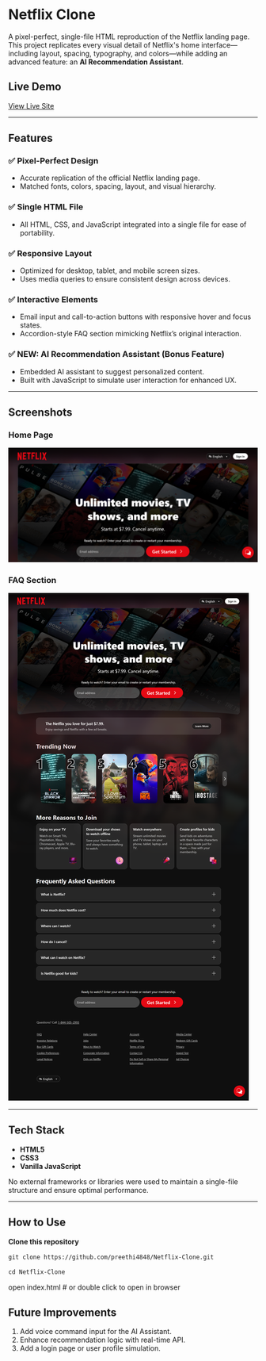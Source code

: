 # Netflix Clone

A pixel-perfect, single-file HTML reproduction of the Netflix landing page. This project replicates every visual detail of Netflix's home interface—including layout, spacing, typography, and colors—while adding an advanced feature: an **AI Recommendation Assistant**.

## Live Demo

[View Live Site](https://preethi4848.github.io/Netflix-Clone/)

---

## Features

### ✅ Pixel-Perfect Design
- Accurate replication of the official Netflix landing page.
- Matched fonts, colors, spacing, layout, and visual hierarchy.

### ✅ Single HTML File
- All HTML, CSS, and JavaScript integrated into a single file for ease of portability.

### ✅ Responsive Layout
- Optimized for desktop, tablet, and mobile screen sizes.
- Uses media queries to ensure consistent design across devices.

### ✅ Interactive Elements
- Email input and call-to-action buttons with responsive hover and focus states.
- Accordion-style FAQ section mimicking Netflix’s original interaction.

### ✅ NEW: AI Recommendation Assistant (Bonus Feature)
- Embedded AI assistant to suggest personalized content.
- Built with JavaScript to simulate user interaction for enhanced UX.

---

## Screenshots

### Home Page
![Netflix Clone Screenshot - Hero Section](Screenshots/Screenshot%201.png)

### FAQ Section
![Netflix Clone Screenshot - Hero Section](Screenshots/Screenshot%202.png)

---

## Tech Stack

- **HTML5**
- **CSS3**
- **Vanilla JavaScript**

No external frameworks or libraries were used to maintain a single-file structure and ensure optimal performance.

---

## How to Use

**Clone this repository**

```markdown
git clone https://github.com/preethi4848/Netflix-Clone.git
```
```markdown
cd Netflix-Clone
```
open index.html  # or double click to open in browser

## Future Improvements

1. Add voice command input for the AI Assistant.
2. Enhance recommendation logic with real-time API.
3. Add a login page or user profile simulation.
